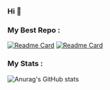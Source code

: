 ### Hi 👋

### My Best Repo :
[![Readme Card](https://github-readme-stats.vercel.app/api/pin/?username=peymanath&repo=property-rental-app)](https://github.com/peymanath/property-rental-app)
[![Readme Card](https://github-readme-stats.vercel.app/api/pin/?username=peymanath&repo=add-schema-category-wordpress)](https://github.com/peymanath/add-schema-category-wordpress)
### My Stats :
![Anurag's GitHub stats](https://github-readme-stats.vercel.app/api?username=peymanath&show_icons=true&bg_color=000&title_color=FDC435&border_color=FDC435&icon_color=FDC435&text_color=784DC7)

